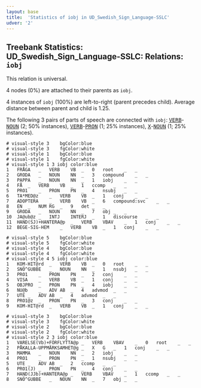 ```yaml
---
layout: base
title:  'Statistics of iobj in UD_Swedish_Sign_Language-SSLC'
udver: '2'
---
```


## Treebank Statistics: UD_Swedish_Sign_Language-SSLC: Relations: `iobj`

This relation is universal.

4 nodes (0%) are attached to their parents as `iobj`.

4 instances of `iobj` (100%) are left-to-right (parent precedes child).
Average distance between parent and child is 1.25.

The following 3 pairs of parts of speech are connected with `iobj`: <tt><a href="swl_sslc-pos-VERB.html">VERB</a></tt>-<tt><a href="swl_sslc-pos-NOUN.html">NOUN</a></tt> (2; 50% instances), <tt><a href="swl_sslc-pos-VERB.html">VERB</a></tt>-<tt><a href="swl_sslc-pos-PRON.html">PRON</a></tt> (1; 25% instances), <tt><a href="swl_sslc-pos-X.html">X</a></tt>-<tt><a href="swl_sslc-pos-NOUN.html">NOUN</a></tt> (1; 25% instances).


~~~ conllu
# visual-style 3	bgColor:blue
# visual-style 3	fgColor:white
# visual-style 1	bgColor:blue
# visual-style 1	fgColor:white
# visual-style 1 3 iobj	color:blue
1	FRÅGA	_	VERB	VB	_	0	root	_	_
2	GRODA	_	NOUN	NN	_	3	compound	_	_
3	PAPPA	_	NOUN	NN	_	1	iobj	_	_
4	FÅ	_	VERB	VB	_	1	ccomp	_	_
5	PRO1	_	PRON	PN	_	4	nsubj	_	_
6	TA*MED@z	_	VERB	VB	_	1	conj	_	_
7	ADOPTERA	_	VERB	VB	_	6	compound:svc	_	_
8	EN	_	NUM	RG	_	9	det	_	_
9	GRODA	_	NOUN	NN	_	7	obj	_	_
10	JA@ub@z	_	INTJ	INTERJ	_	1	discourse	_	_
11	HAND(SJ)+HANTERA@p	_	VERB	VBAV	_	1	conj	_	_
12	BEGE-SIG-HEM	_	VERB	VB	_	1	conj	_	_

~~~


~~~ conllu
# visual-style 5	bgColor:blue
# visual-style 5	fgColor:white
# visual-style 4	bgColor:blue
# visual-style 4	fgColor:white
# visual-style 4 5 iobj	color:blue
1	KOM-HIT@rd	_	VERB	VB	_	0	root	_	_
2	SNÖ^GUBBE	_	NOUN	NN	_	1	nsubj	_	_
3	PRO1	_	PRON	PN	_	2	conj	_	_
4	VISA	_	VERB	VB	_	1	conj	_	_
5	OBJPRO	_	PRON	PN	_	4	iobj	_	_
6	NU@b	_	ADV	AB	_	4	advmod	_	_
7	UTE	_	ADV	AB	_	4	advmod	_	_
8	PRO1@z	_	PRON	PN	_	3	conj	_	_
9	KOM-HIT@rd	_	VERB	VB	_	1	conj	_	_

~~~


~~~ conllu
# visual-style 3	bgColor:blue
# visual-style 3	fgColor:white
# visual-style 2	bgColor:blue
# visual-style 2	fgColor:white
# visual-style 2 3 iobj	color:blue
1	VARELSE(Vb)+FÖRFLYTTA@p	_	VERB	VBAV	_	0	root	_	_
2	PÅKALLA-UPPMÄRKSAMHET@g	_	X	G	_	1	conj	_	_
3	MAMMA	_	NOUN	NN	_	2	iobj	_	_
4	PRO1	_	PRON	PN	_	1	nsubj	_	_
5	UTE	_	ADV	AB	_	2	ccomp	_	_
6	PRO1(J)	_	PRON	PN	_	4	conj	_	_
7	HAND(JJb)+HANTERA@p	_	VERB	VBAV	_	1	ccomp	_	_
8	SNÖ^GUBBE	_	NOUN	NN	_	7	obj	_	_

~~~


